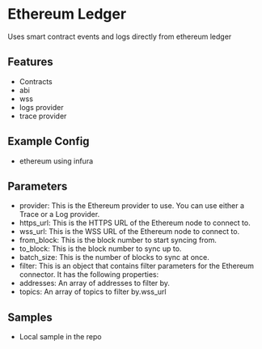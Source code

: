 # Ethereum Ledger

Uses smart contract events and logs directly from ethereum ledger

## Features

* Contracts
* abi
* wss
* logs provider
* trace provider

## Example Config

* ethereum using infura

## Parameters

* provider: This is the Ethereum provider to use. You can use either a Trace or a Log provider.
* https_url: This is the HTTPS URL of the Ethereum node to connect to.
* wss_url: This is the WSS URL of the Ethereum node to connect to.
* from_block: This is the block number to start syncing from.
* to_block: This is the block number to sync up to.
* batch_size: This is the number of blocks to sync at once.
* filter: This is an object that contains filter parameters for the Ethereum connector. It has the following properties:
* addresses: An array of addresses to filter by.
* topics: An array of topics to filter by.wss_url

## Samples

* Local sample in the repo
